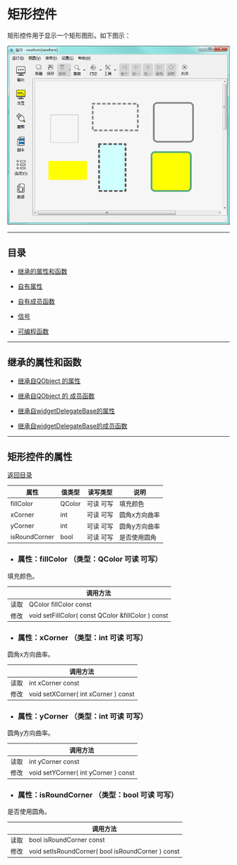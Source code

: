 # 矩形控件

矩形控件用于显示一个矩形图形。如下图示：

![example](2-17-01.png)


---

<h2 id="category">目录</h2>

- [继承的属性和函数](#继承的属性和函数)

- [自有属性](#圆形控件的自有属性)

- [自有成员函数](#圆形控件自有成员函数)

- [信号](#圆形控件的信号)

- [可编程函数](#可编程函数)

---

## 继承的属性和函数

- [继承自QObject 的属性](2-1-qobject?id=属性)

- [继承自QObject 的 成员函数](2-1-qobject?id=成员函数)

- [继承自widgetDelegateBase的属性](2-2-base?id=属性)

- [继承自widgetDelegateBase的成员函数](2-2-base?id=成员函数)

---

## 矩形控件的属性

[返回目录](#category)

|属性|值类型|读写类型|说明|
| - | - | - | - |
|fillColor|QColor|可读 可写|填充颜色|
|xCorner|int|可读 可写|圆角x方向曲率|
|yCorner|int|可读 可写|圆角y方向曲率|
|isRoundCorner|bool|可读 可写|是否使用圆角|

- ### 属性：fillColor （类型：QColor 可读 可写）

填充颜色。

| |调用方法|
| - | - |
|读取|QColor fillColor const|
|修改|void setFillColor( const QColor &fillColor ) const|

- ### 属性：xCorner （类型：int 可读 可写）

圆角x方向曲率。

| |调用方法|
| - | - |
|读取|int xCorner const|
|修改|void setXCorner( int xCorner ) const|

- ### 属性：yCorner （类型：int 可读 可写）

圆角y方向曲率。

| |调用方法|
| - | - |
|读取|int yCorner const|
|修改|void setYCorner( int yCorner ) const|

- ### 属性：isRoundCorner （类型：bool 可读 可写）

是否使用圆角。

| |调用方法|
| - | - |
|读取|bool isRoundCorner const|
|修改|void setIsRoundCorner( bool isRoundCorner ) const|


